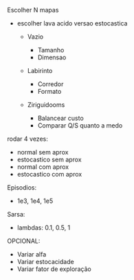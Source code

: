 Escolher N mapas
- escolher lava acido versao estocastica
    - Vazio
        - Tamanho
        - Dimensao
    - Labirinto
        - Corredor
        - Formato

    - Ziriguidooms
        - Balancear custo
        - Comparar Q/S quanto a medo

rodar 4 vezes:
- normal sem aprox
- estocastico sem aprox
- normal com aprox
- estocastico com aprox

Episodios:
 - 1e3, 1e4, 1e5

Sarsa:
- lambdas: 0.1, 0.5, 1

OPCIONAL:
- Variar alfa
- Variar estocacidade
- Variar fator de exploração

